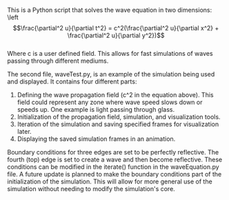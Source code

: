 This is a Python script that solves the wave equation in two dimensions:\
\left$$\frac{\partial^2 u}{\partial t^2} = c^2(\frac{\partial^2 u}{\partial x^2} + \frac{\partial^2 u}{\partial y^2})$$\
Where c is a user defined field. This allows for fast simulations of waves passing through different mediums.

The second file, waveTest.py, is an example of the simulation being used and displayed. It contains four different parts:
  1. Defining the wave propagation field (c^2 in the equation above). This field could represent any zone where wave speed slows down or speeds up. One example is light passing through glass.
  2. Initialization of the propagation field, simulation, and visualization tools.
  3. Iteration of the simulation and saving specified frames for visualization later.
  4. Displaying the saved simulation frames in an animation.

Boundary conditions for three edges are set to be perfectly reflective. The fourth (top) edge is set to create a wave and then become reflective. These conditions can be modified in the iterate() function in the waveEquation.py file. A future update is planned to make the boundary conditions part of the initialization of the simulation. This will allow for more general use of the simulation without needing to modify the simulation's core.
